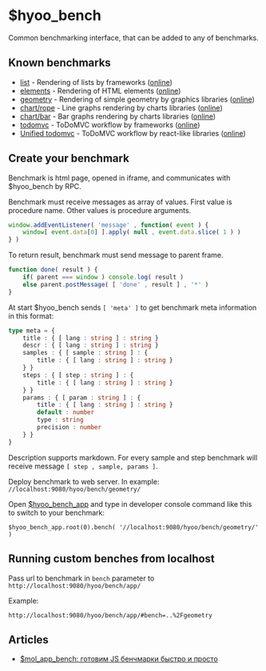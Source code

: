 # $hyoo_bench

Common benchmarking interface, that can be added to any of benchmarks.

## Known benchmarks

* [list](list) - Rendering of lists by frameworks ([online](http://bench.hyoo.ru/list/#bench=list/sort=fill/sample=angularjs~mol~native-dom~react~native-html))
* [elements](elements) - Rendering of HTML elements ([online](http://bench.hyoo.ru/elements/#sample=audio~button~details~div~fieldset~hr~img~input~keygen~marquee~meter~object~optgroup~q~select~style~textarea~video#sort=fill#))
* [geometry](geometry) - Rendering of simple geometry by graphics libraries ([online](http://bench.hyoo.ru/geometry/#sort=render#))
* [chart/rope](chart/rope) - Line graphs rendering by charts libraries ([online](http://bench.hyoo.ru/chart/rope/#sort=fill/sample=hcharts~mol))
* [chart/bar](chart/bar) - Bar graphs rendering by charts libraries ([online](http://bench.hyoo.ru/chart/bar/#sort=fill/sample=hcharts~mol))
* [todomvc](https://github.com/eigenmethod/todomvc/tree/master/benchmark) - ToDoMVC workflow by frameworks ([online](https://eigenmethod.github.io/todomvc/benchmark/#sample=angular2%7Eangularjs%7Eknockoutjs%7Emol%7Epolymer%7Ereact-alt%7Evanillajs%7Evue#sort=fill#))
* [Unified todomvc](https://github.com/zerkalica/utb) - ToDoMVC workflow by react-like libraries ([online](https://zerkalica.github.io/utb/benchmark/#sample=inferno-lom_atom~inferno-mobx~inferno-raw~inferno-reactive-di~preact-lom_atom~preact-mobx~preact-raw~preact-reactive-di~react-lom_atom~react-mobx~react-raw~react-reactive-di/sort=fill))

## Create your benchmark

Benchmark is html page, opened in iframe, and communicates with $hyoo_bench by RPC.
 
Benchmark must receive messages as array of values. First value is procedure name. Other values is procedure arguments.

```js
window.addEventListener( 'message' , function( event ) {
	window[ event.data[0] ].apply( null , event.data.slice( 1 ) )
} )
```

To return result, benchmark must send message to parent frame.

```js
function done( result ) {
	if( parent === window ) console.log( result )
	else parent.postMessage( [ 'done' , result ] , '*' )
}
```

At start $hyoo_bench sends ```[ 'meta' ]``` to get benchmark meta information in this format:

```ts
type meta = {
	title : { [ lang : string ] : string }
	descr : { [ lang : string ] : string }
	samples : { [ sample : string ] : {
		title : { [ lang : string ] : string }
	} }
	steps : { [ step : string ] : { 
		title : { [ lang : string ] : string }
	} }
	params : { [ param : string ] : {
		title : { [ lang : string ] : string }
		default : number
		type : string
		precision : number 
	} }
}
```

Description supports markdown. For every sample and step benchmark will receive message ```[ step , sample, params ]```.

Deploy benchmark to web server. In example: ```//localhost:9080/hyoo/bench/geometry/```

Open [$hyoo_bench_app](http://bench.hyoo.ru/) and type in developer console command like this to switch to your benchmark:

```
$hyoo_bench_app.root(0).bench( '//localhost:9080/hyoo/bench/geometry/' )
```

## Running custom benches from localhost

Pass url to benchmark in `bench` parameter to `http://localhost:9080/hyoo/bench/app/`

Example:

```
http://localhost:9080/hyoo/bench/app/#bench=..%2Fgeometry
```

## Articles

- [$mol_app_bench: готовим JS бенчмарки быстро и просто](https://habrahabr.ru/post/322162/)

